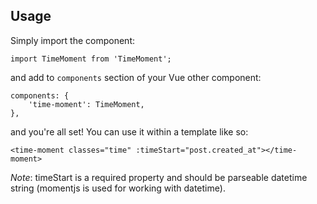 ## Usage

Simply import the component:

```
import TimeMoment from 'TimeMoment';
```

and add to `components` section of your Vue other component:
```
components: {
    'time-moment': TimeMoment,
},
```

and you're all set! You can use it within a template like so:

```
<time-moment classes="time" :timeStart="post.created_at"></time-moment>
```

*Note*: timeStart is a required property and should be parseable datetime string (momentjs is used for working with datetime).
